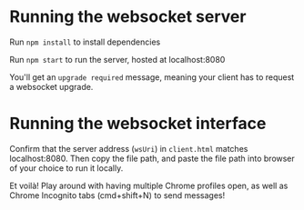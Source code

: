 # Running the websocket server
Run `npm install` to install dependencies

Run `npm start` to run the server, hosted at localhost:8080

You'll get an `upgrade required` message, meaning your client has to request a websocket upgrade.

# Running the websocket interface
Confirm that the server address (`wsUri`) in `client.html` matches localhost:8080. Then copy the file path, and paste the file path into browser of your choice to run it locally. 

Et voilà! Play around with having multiple Chrome profiles open, as well as Chrome Incognito tabs (cmd+shift+N) to send messages!

<!-- Notes I used to `git init` because I forgot how to do that: https://pow123.github.io/Getting-Started-Git/03-create/ -->
<!-- Notes I used to configure npm for my server: https://www.freecodecamp.org/news/full-stack-project-tutorial-create-a-notes-app-using-react-and-node-js/#part-2-create-the-backend -->
